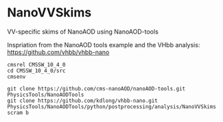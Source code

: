 # NanoVVSkims
VV-specific skims of NanoAOD using NanoAOD-tools

Inspriation from the NanoAOD tools example and the VHbb analysis: https://github.com/vhbb/vhbb-nano

```shell
cmsrel CMSSW_10_4_0
cd CMSSW_10_4_0/src
cmsenv

git clone https://github.com/cms-nanoAOD/nanoAOD-tools.git PhysicsTools/NanoAODTools
git clone https://github.com/kdlong/vhbb-nano.git PhysicsTools/NanoAODTools/python/postprocessing/analysis/NanoVVSkims
scram b
```
